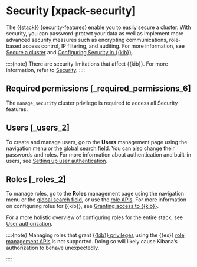 # Security [xpack-security]

The {{stack}} {security-features} enable you to easily secure a cluster. With security, you can password-protect your data as well as implement more advanced security measures such as encrypting communications, role-based access control, IP filtering, and auditing. For more information, see [Secure a cluster](../../../deploy-manage/security.md) and [Configuring Security in {{kib}}](../../../deploy-manage/security.md).

::::{note} 
There are security limitations that affect {{kib}}. For more information, refer to [Security](../../../deploy-manage/security.md).
::::



## Required permissions [_required_permissions_6] 

The `manage_security` cluster privilege is required to access all Security features.


## Users [_users_2] 

To create and manage users, go to the **Users** management page using the navigation menu or the [global search field](../../../explore-analyze/find-and-organize/find-apps-and-objects.md). You can also change their passwords and roles. For more information about authentication and built-in users, see [Setting up user authentication](../../../deploy-manage/users-roles/cluster-or-deployment-auth/user-authentication.md).


## Roles [_roles_2] 

To manage roles, go to the **Roles** management page using the navigation menu or the [global search field](../../../explore-analyze/find-and-organize/find-apps-and-objects.md), or use the [role APIs](https://www.elastic.co/docs/api/doc/kibana/group/endpoint-roles). For more information on configuring roles for {{kib}}, see [Granting access to {{kib}}](../../../deploy-manage/users-roles/cluster-or-deployment-auth/built-in-roles.md).

For a more holistic overview of configuring roles for the entire stack, see [User authorization](../../../deploy-manage/users-roles/cluster-or-deployment-auth/user-roles.md).

::::{note} 
Managing roles that grant [{{kib}} privileges](../../../deploy-manage/users-roles/cluster-or-deployment-auth/kibana-privileges.md) using the {{es}} [role management APIs](https://www.elastic.co/guide/en/elasticsearch/reference/current/security-api.html#security-role-apis) is not supported. Doing so will likely cause Kibana’s authorization to behave unexpectedly.

::::








